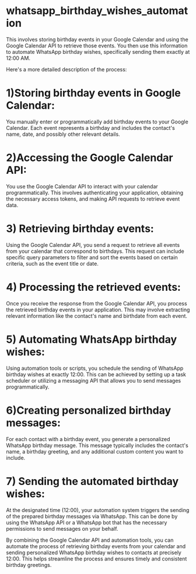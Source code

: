 # whatsapp_birthday_wishes_automation
This involves storing birthday events in your Google Calendar and using the Google Calendar API to retrieve those events. You then use this information to automate WhatsApp birthday wishes, specifically sending them exactly at 12:00 AM.


Here's a more detailed description of the process:

# 1)Storing birthday events in Google Calendar: 
You manually enter or programmatically add birthday events to your Google Calendar. Each event represents a birthday and includes the contact's name, date, and possibly other relevant details.

# 2)Accessing the Google Calendar API:
You use the Google Calendar API to interact with your calendar programmatically. This involves authenticating your application, obtaining the necessary access tokens, and making API requests to retrieve event data.

# 3) Retrieving birthday events: 
Using the Google Calendar API, you send a request to retrieve all events from your calendar that correspond to birthdays. This request can include specific query parameters to filter and sort the events based on certain criteria, such as the event title or date.

# 4) Processing the retrieved events: 
Once you receive the response from the Google Calendar API, you process the retrieved birthday events in your application. This may involve extracting relevant information like the contact's name and birthdate from each event.

# 5) Automating WhatsApp birthday wishes: 
Using automation tools or scripts, you schedule the sending of WhatsApp birthday wishes at exactly 12:00. This can be achieved by setting up a task scheduler or utilizing a messaging API that allows you to send messages programmatically.

# 6)Creating personalized birthday messages: 
For each contact with a birthday event, you generate a personalized WhatsApp birthday message. This message typically includes the contact's name, a birthday greeting, and any additional custom content you want to include.

# 7) Sending the automated birthday wishes: 
At the designated time (12:00), your automation system triggers the sending of the prepared birthday messages via WhatsApp. This can be done by using the WhatsApp API or a WhatsApp bot that has the necessary permissions to send messages on your behalf.

By combining the Google Calendar API and automation tools, you can automate the process of retrieving birthday events from your calendar and sending personalized WhatsApp birthday wishes to contacts at precisely 12:00. This helps streamline the process and ensures timely and consistent birthday greetings.

